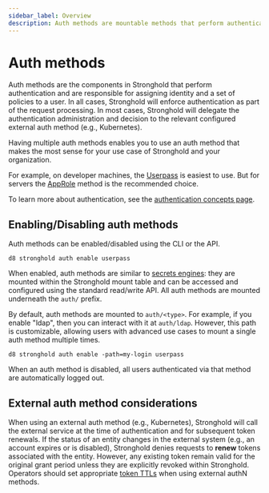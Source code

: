 ```yaml
---
sidebar_label: Overview
description: Auth methods are mountable methods that perform authentication for Stronghold.
---
```


# Auth methods

Auth methods are the components in Stronghold that perform authentication and are
responsible for assigning identity and a set of policies to a user. In all cases,
Stronghold will enforce authentication as part of the request processing. In most cases,
Stronghold will delegate the authentication administration and decision to the relevant configured
external auth method (e.g., Kubernetes).

Having multiple auth methods enables you to use an auth method that makes the
most sense for your use case of Stronghold and your organization.

For example, on developer machines, the [Userpass](/docs/auth/userpass)
is easiest to use. But for servers the [AppRole](/docs/auth/approle)
method is the recommended choice.

To learn more about authentication, see the
[authentication concepts page](/docs/concepts/auth).

## Enabling/Disabling auth methods

Auth methods can be enabled/disabled using the CLI or the API.

```shell-session
d8 stronghold auth enable userpass
```

When enabled, auth methods are similar to [secrets engines](/docs/secrets):
they are mounted within the Stronghold mount table and can be accessed
and configured using the standard read/write API. All auth methods are mounted underneath the `auth/` prefix.

By default, auth methods are mounted to `auth/<type>`. For example, if you
enable "ldap", then you can interact with it at `auth/ldap`. However, this
path is customizable, allowing users with advanced use cases to mount a single
auth method multiple times.

```shell-session
d8 stronghold auth enable -path=my-login userpass
```

When an auth method is disabled, all users authenticated via that method are
automatically logged out.

## External auth method considerations

When using an external auth method (e.g., Kubernetes), Stronghold will call the external service
at the time of authentication and for subsequent token renewals. If the status
of an entity changes in the external system (e.g., an account expires or is
disabled), Stronghold denies requests to **renew** tokens associated with the entity.
However, any existing token remain valid for the original grant period unless
they are explicitly revoked within Stronghold. Operators should set appropriate
[token TTLs](/docs/concepts/tokens#the-general-case) when using external
authN methods.
